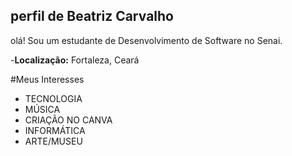 ## perfil de Beatriz Carvalho 

olá! Sou um estudante de Desenvolvimento de Software no Senai.

-**Localização:** Fortaleza, Ceará

#Meus Interesses
- TECNOLOGIA
- MÚSICA
- CRIAÇÃO NO CANVA
- INFORMÁTICA
- ARTE/MUSEU 